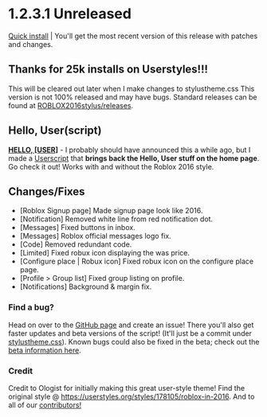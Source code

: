 # 1.2.3.1 Unreleased
[Quick install](https://github.com/anthony1x6000/ROBLOX2016stylus/raw/downloads/.user.css-installFiles/release.user.css) | You'll get the most recent version of this release with patches and changes.
## Thanks for 25k installs on Userstyles!!!
This will be cleared out later when I make changes to stylustheme.css
This version is not 100% released and may have bugs.
Standard releases can be found at [ROBLOX2016stylus/releases](https://github.com/anthony1x6000/ROBLOX2016stylus/releases).

## Hello, User(script)
[**HELLO, [USER]**](https://github.com/anthony1x6000/ROBLOX2016stylus/blob/main/helloUser.user.js) - I probably should have announced this a while ago, but I made a [Userscript](https://github.com/anthony1x6000/ROBLOX2016stylus/blob/main/helloUser.user.js) that **brings back the Hello, User stuff on the home page**. Go check it out! Works with and without the Roblox 2016 style.

## Changes/Fixes
- [Roblox Signup page] Made signup page look like 2016.
- [Notification] Removed white line from red notification dot. 
- [Messages] Fixed buttons in inbox.
- [Messages] Roblox official messages logo fix.
- [Code] Removed redundant code.
- [Limited] Fixed robux icon displaying the was price.
- [Configure place | Robux icon] Fixed robux icon on the configure place page. 
- [Profile > Group list] Fixed group listing on profile.
- [Notifications] Background & margin fix.

### Find a bug?
Head on over to the [GitHub page](https://github.com/anthony1x6000/ROBLOX2016stylus) and create an issue!
There you'll also get faster updates and beta versions of the script! (It'll just be a commit under [stylustheme.css](https://github.com/anthony1x6000/ROBLOX2016stylus/blob/main/stylustheme.css)). Known bugs could also be fixed in the beta; check out the [beta information here](https://github.com/anthony1x6000/ROBLOX2016stylus/blob/main/unreleasedChanges.md#beta--116).

### Credit
Credit to Ologist for initially making this great user-style theme!
Find the original style @ https://userstyles.org/styles/178105/roblox-in-2016.
And to all of our [contributors!](https://github.com/anthony1x6000/ROBLOX2016stylus/graphs/contributors)